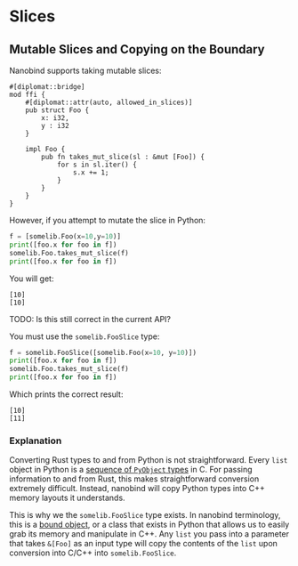 # Slices

## Mutable Slices and Copying on the Boundary
Nanobind supports taking mutable slices:

```
#[diplomat::bridge]
mod ffi {
    #[diplomat::attr(auto, allowed_in_slices)]
    pub struct Foo {
        x: i32,
        y : i32
    }

    impl Foo {
        pub fn takes_mut_slice(sl : &mut [Foo]) {
            for s in sl.iter() {
                s.x += 1;
            }
        }
    }
}
```

However, if you attempt to mutate the slice in Python:

```python
f = [somelib.Foo(x=10,y=10)]
print([foo.x for foo in f])
somelib.Foo.takes_mut_slice(f)
print([foo.x for foo in f])
```

You will get:

```
[10]
[10]
```

TODO: Is this still correct in the current API?

You must use the `somelib.FooSlice` type:

```python
f = somelib.FooSlice([somelib.Foo(x=10, y=10)])
print([foo.x for foo in f])
somelib.Foo.takes_mut_slice(f)
print([foo.x for foo in f])
```

Which prints the correct result:

```
[10]
[11]
```

### Explanation

Converting Rust types to and from Python is not straightforward. Every `list` object in Python is a [sequence of `PyObject` types](https://docs.python.org/3/c-api/list.html) in C. For passing information to and from Rust, this makes straightforward conversion extremely difficult. Instead, nanobind will copy Python types into C++ memory layouts it understands.

This is why we the `somelib.FooSlice` type exists. In nanobind terminology, this is a [bound object](https://nanobind.readthedocs.io/en/latest/exchanging.html#option-2-bindings), or a class that exists in Python that allows us to easily grab its memory and manipulate in C++. Any `list` you pass into a parameter that takes `&[Foo]` as an input type will copy the contents of the `list` upon conversion into C/C++ into `somelib.FooSlice`.